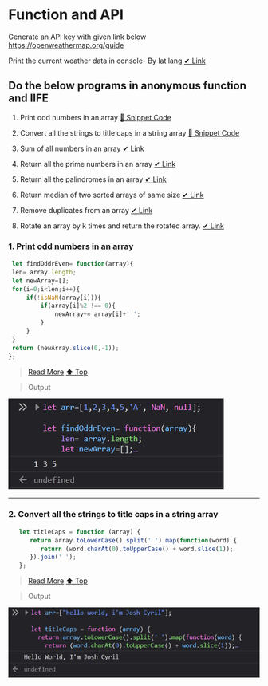# Function and API

Generate an API key with given link below https://openweathermap.org/guide 

Print the current weather data in console- By lat lang [✔ Link]()

## Do the below programs in anonymous function and IIFE

   1. Print odd numbers in an array [🔽 Snippet Code](#1-print-odd-numbers-in-an-array)

   2. Convert all the strings to title caps in a string array [🔽 Snippet Code](#2-convert-all-the-strings-to-title-caps-in-a-string-array)

   3. Sum of all numbers in an array [✔ Link]()

   4. Return all the prime numbers in an array [✔ Link]()

   5. Return all the palindromes in an array [✔ Link]()

   6. Return median of two sorted arrays of same size [✔ Link]()

   7. Remove duplicates from an array [✔ Link]()

   8. Rotate an array by k times and return the rotated array. [✔ Link]()
   
   
### 1. Print odd numbers in an array
   
   ```js
    let findOddrEven= function(array){
    len= array.length;
    let newArray=[];
    for(i=0;i<len;i++){
        if(!isNaN(array[i])){
            if(array[i]%2 !== 0){
                newArray+= array[i]+' ';
            }
        }
    }
    return (newArray.slice(0,-1));
   };
   ```
   > [Read More](findOddrEven.js)   [⬆ Top](#do-the-below-programs-in-anonymous-function-and-iife)
   
   > Output
   
   ![Output Png](output/OddArr.png)

---
### 2. Convert all the strings to title caps in a string array
   
   ```js
      let titleCaps = function (array) {
         return array.toLowerCase().split(' ').map(function(word) {
            return (word.charAt(0).toUpperCase() + word.slice(1));
         }).join(' ');
      };
   ```
   > [Read More](titleCaps.js)   [⬆ Top](#do-the-below-programs-in-anonymous-function-and-iife)
   
   > Output
   
   ![Output Png](output/TitleCaps.png)
